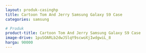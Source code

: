 ```yaml
---
layout: produk-casinghp
title: Cartoon Tom And Jerry Samsung Galaxy S9 Case
categories: samsung

# Produk
product-title: Cartoon Tom And Jerry Samsung Galaxy S9 Case
image-drive: 1puSOARLb2dwJSlqY9scwoXjIwdgwiL_8
harga: 90000
---
```

